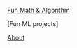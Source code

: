 [Fun Math & Algorithm](https://copyrightly.github.io/fun-math-and-algo)

[Fun ML projects]

[About](https://copyrightly.github.io/about)
